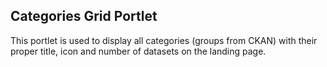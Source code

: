 Categories Grid Portlet
---------------

This portlet is used to display all categories (groups from CKAN) with their
proper title, icon and number of datasets on the landing page.